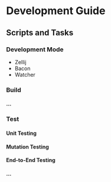 # Development Guide

## Scripts and Tasks

### Development Mode

- Zellij
- Bacon
- Watcher

### Build

#### ...

### Test

#### Unit Testing

#### Mutation Testing

#### End-to-End Testing

#### ...
